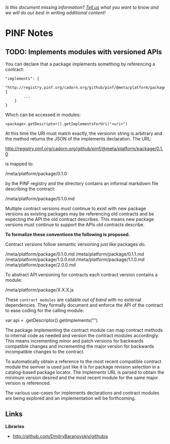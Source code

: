 *Is this document missing information? [Tell us](http://groups.google.com/group/pinf-dev) what you want to know and we will do our best in writing additional content!*

PINF Notes
==========


TODO: Implements modules with versioned APIs
--------------------------------------------

You can declare that a package implements something by referencing a contract:

    "implements": {
        "http://registry.pinf.org/cadorn.org/github/pinf/@meta/platform/package/0.1.0": {
            ...
        }
    }

Which can be accessed in modules:

    <package>.getDescriptor().getImplementsForUri("<uri>")

At this time the URI must match exactly, the versionin string is arbitrary and the method returns the
JSON of the implements declaration. The URL:

   http://registry.pinf.org/cadorn.org/github/pinf/@meta/platform/package/0.1.0
   
is mapped to:

  <pinf>/meta/platform/package/0.1.0

by the PINF registry and the directory contains an informal markdown file describing the contract:

  <pinf>/meta/platform/package/0.1.0.md

Multiple contract versions must continue to exist with new package versions as existing packages
may be referencing old contracts and be expecting the API the old contract describes. This means
new package versions must continue to support the APIs old contracts describe.

**To formalize these conventions the following is proposed.**

Contract versions follow semantic versioning just like packages do.

  <pinf>/meta/platform/package/0.1.0.md
  <pinf>/meta/platform/package/0.1.1.md
  <pinf>/meta/platform/package/1.0.0.md
  <pinf>/meta/platform/package/1.1.0.md
  <pinf>/meta/platform/package/2.0.0.md

To abstract API versioning for contracts each contract version contains a module:

  <pinf>/meta/platform/package/X.X.X.js

These `contract modules` are callable *out of band* with no external dependencies. They formally document and enforce the API
of the contract to ease coding for the calling module:

  var api = <package>.getDescriptor().getImplements("<uri>")

The package implementing the contract module can map contract methods to internal code as needed and version the
contract modules accordingly. This means incrementing minor and patch versions for backwards compatible changes
and incrementing the major version for backwards incompatible changes to the contract.

To automatically obtain a reference to the most recent compatible contract module the semver is used just like it
is for package revision selection in a catalog-based package locator. The implements URL is parsed to obtain the
minimum version desired and the most recent module for the same major version is referenced.

The various use-cases for implements declarations and contract modules are being explored and an implementation
will be forthcoming.



Links
-----

**Libraries**

  * http://github.com/DmitryBaranovskiy/githubjs
  

